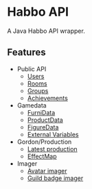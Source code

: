 # Habbo API
A Java Habbo API wrapper. 

## Features
* Public API
  * [Users](https://github.com/kouris-h/HabboAPI/wiki/Public-API#users)
  * [Rooms](https://github.com/kouris-h/HabboAPI/wiki/Public-API#rooms)
  * [Groups](https://github.com/kouris-h/HabboAPI/wiki/Public-API#groups)
  * [Achievements](https://github.com/kouris-h/HabboAPI/wiki/Public-API#achievements)
* Gamedata
  * [FurniData](https://github.com/kouris-h/HabboAPI/wiki/Gamedata#furnidata)
  * [ProductData](https://github.com/kouris-h/HabboAPI/wiki/Gamedata#productdata)
  * [FigureData](https://github.com/kouris-h/HabboAPI/wiki/Gamedata#figuredata)
  * [External Variables](https://github.com/kouris-h/HabboAPI/wiki/Gamedata#external-variables)
* Gordon/Production
  * [Latest production](https://github.com/kouris-h/HabboAPI/wiki/Gordon-Production#latest-production)
  * [EffectMap](https://github.com/kouris-h/HabboAPI/wiki/Gordon-Production#effectmap)
* Imager
  * [Avatar imager](https://github.com/kouris-h/HabboAPI/wiki/Imager#avatar-imager)
  * [Guild badge imager](https://github.com/kouris-h/HabboAPI/wiki/Imager#guild-badge-image)
